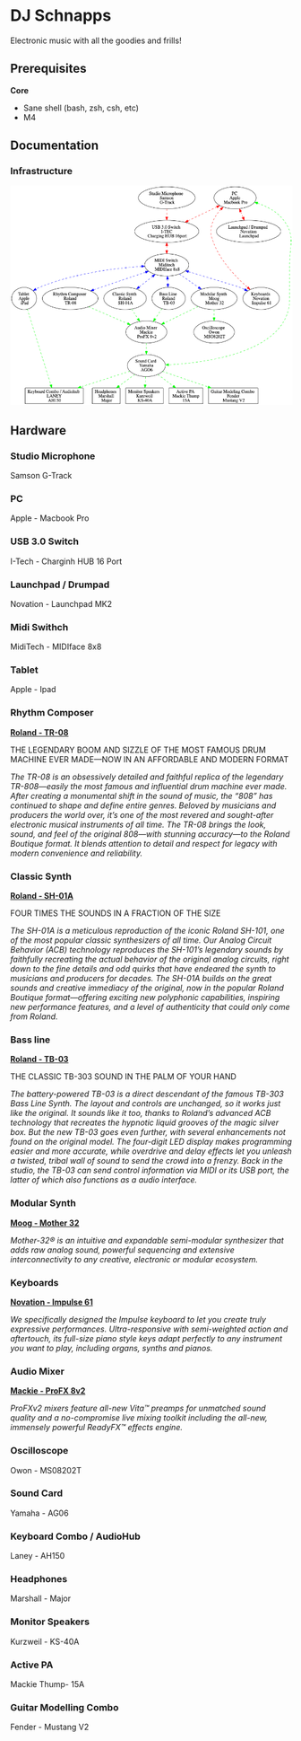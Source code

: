# DJ Schnapps

Electronic music with all the goodies and frills!

## Prerequisites

**Core**

- Sane shell (bash, zsh, csh, etc)
- M4

## Documentation

### Infrastructure

![Infrastructure](https://github.com/korczis/dj-schnapps/raw/master/assets/images/dots/infrastructure.png)

## Hardware

### Studio Microphone

Samson G-Track


### PC

Apple - Macbook Pro


### USB 3.0 Switch

I-Tech - Charginh HUB 16 Port


### Launchpad / Drumpad

Novation - Launchpad MK2


###  Midi Swithch

MidiTech - MIDIface 8x8


### Tablet

Apple - Ipad


### Rhythm Composer

**[Roland - TR-08](https://www.roland.com/global/products/tr-08)**

THE LEGENDARY BOOM AND SIZZLE OF THE MOST FAMOUS DRUM MACHINE EVER MADE—NOW IN AN AFFORDABLE AND MODERN FORMAT

*The TR-08 is an obsessively detailed and faithful replica of the legendary TR-808—easily the most famous and influential drum machine ever made. After creating a monumental shift in the sound of music, the “808” has continued to shape and define entire genres. Beloved by musicians and producers the world over, it’s one of the most revered and sought-after electronic musical instruments of all time. The TR-08 brings the look, sound, and feel of the original 808—with stunning accuracy—to the Roland Boutique format. It blends attention to detail and respect for legacy with modern convenience and reliability.*

### Classic Synth

**[Roland - SH-01A](https://www.roland.com/global/products/sh-01a/)**

FOUR TIMES THE SOUNDS IN A FRACTION OF THE SIZE

*The SH-01A is a meticulous reproduction of the iconic Roland SH-101, one of the most popular classic synthesizers of all time. Our Analog Circuit Behavior (ACB) technology reproduces the SH-101’s legendary sounds by faithfully recreating the actual behavior of the original analog circuits, right down to the fine details and odd quirks that have endeared the synth to musicians and producers for decades. The SH-01A builds on the great sounds and creative immediacy of the original, now in the popular Roland Boutique format—offering exciting new polyphonic capabilities, inspiring new performance features, and a level of authenticity that could only come from Roland.*


### Bass line

**[Roland - TB-03](https://www.roland.com/global/products/tb-03/)**

THE CLASSIC TB-303 SOUND IN THE PALM OF YOUR HAND

*The battery-powered TB-03 is a direct descendant of the famous TB-303 Bass Line Synth. The layout and controls are unchanged, so it works just like the original. It sounds like it too, thanks to Roland’s advanced ACB technology that recreates the hypnotic liquid grooves of the magic silver box. But the new TB-03 goes even further, with several enhancements not found on the original model. The four-digit LED display makes programming easier and more accurate, while overdrive and delay effects let you unleash a twisted, tribal wall of sound to send the crowd into a frenzy. Back in the studio, the TB-03 can send control information via MIDI or its USB port, the latter of which also functions as a audio interface.*


### Modular Synth

**[Moog - Mother 32](https://www.moogmusic.com/products/mother-32)**

*Mother-32® is an intuitive and expandable semi-modular synthesizer that adds raw analog sound, powerful sequencing and extensive interconnectivity to any creative, electronic or modular ecosystem.*


### Keyboards

**[Novation - Impulse 61](https://novationmusic.com/keys/impulse)**

*We specifically designed the Impulse keyboard to let you create truly expressive performances. Ultra-responsive with semi-weighted action and aftertouch, its full-size piano style keys adapt perfectly to any instrument you want to play, including organs, synths and pianos.*


### Audio Mixer

**[Mackie - ProFX 8v2](https://mackie.com/products/profxv2-effects-mixers)**

*ProFXv2 mixers feature all-new Vita™ preamps for unmatched sound quality and a no-compromise live mixing toolkit including the all-new, immensely powerful ReadyFX™ effects engine.*


### Oscilloscope

Owon - MS08202T


### Sound Card

Yamaha - AG06


### Keyboard Combo / AudioHub

Laney - AH150


### Headphones

Marshall - Major


### Monitor Speakers

Kurzweil - KS-40A


### Active PA

Mackie Thump- 15A


### Guitar Modelling Combo

Fender - Mustang V2